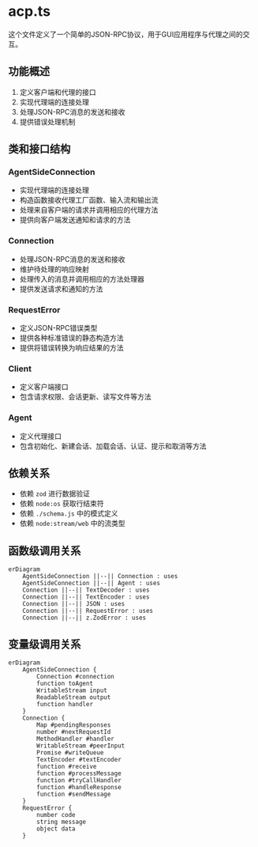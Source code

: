 # acp.ts

这个文件定义了一个简单的JSON-RPC协议，用于GUI应用程序与代理之间的交互。

## 功能概述

1. 定义客户端和代理的接口
2. 实现代理端的连接处理
3. 处理JSON-RPC消息的发送和接收
4. 提供错误处理机制

## 类和接口结构

### AgentSideConnection
- 实现代理端的连接处理
- 构造函数接收代理工厂函数、输入流和输出流
- 处理来自客户端的请求并调用相应的代理方法
- 提供向客户端发送通知和请求的方法

### Connection
- 处理JSON-RPC消息的发送和接收
- 维护待处理的响应映射
- 处理传入的消息并调用相应的方法处理器
- 提供发送请求和通知的方法

### RequestError
- 定义JSON-RPC错误类型
- 提供各种标准错误的静态构造方法
- 提供将错误转换为响应结果的方法

### Client
- 定义客户端接口
- 包含请求权限、会话更新、读写文件等方法

### Agent
- 定义代理接口
- 包含初始化、新建会话、加载会话、认证、提示和取消等方法

## 依赖关系

- 依赖 `zod` 进行数据验证
- 依赖 `node:os` 获取行结束符
- 依赖 `./schema.js` 中的模式定义
- 依赖 `node:stream/web` 中的流类型

## 函数级调用关系

```mermaid
erDiagram
    AgentSideConnection ||--|| Connection : uses
    AgentSideConnection ||--|| Agent : uses
    Connection ||--|| TextDecoder : uses
    Connection ||--|| TextEncoder : uses
    Connection ||--|| JSON : uses
    Connection ||--|| RequestError : uses
    Connection ||--|| z.ZodError : uses
```

## 变量级调用关系

```mermaid
erDiagram
    AgentSideConnection {
        Connection #connection
        function toAgent
        WritableStream input
        ReadableStream output
        function handler
    }
    Connection {
        Map #pendingResponses
        number #nextRequestId
        MethodHandler #handler
        WritableStream #peerInput
        Promise #writeQueue
        TextEncoder #textEncoder
        function #receive
        function #processMessage
        function #tryCallHandler
        function #handleResponse
        function #sendMessage
    }
    RequestError {
        number code
        string message
        object data
    }
```